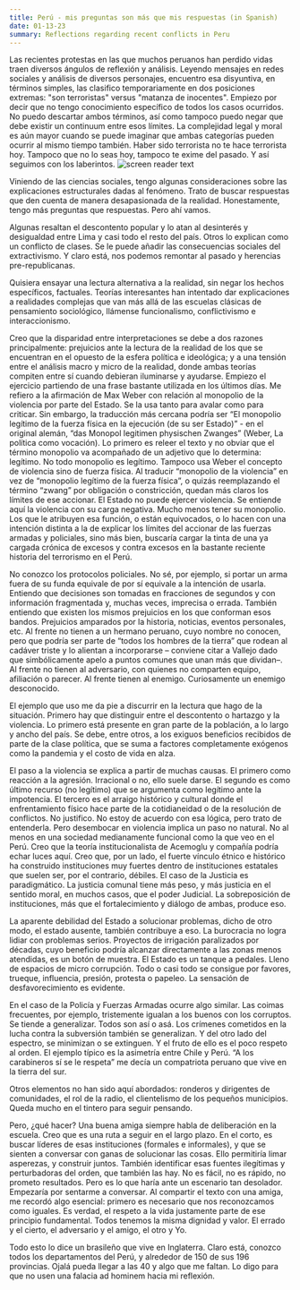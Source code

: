 ```yaml
---
title: Perú - mis preguntas son más que mis respuestas (in Spanish)
date: 01-13-23
summary: Reflections regarding recent conflicts in Peru
---
```


Las recientes protestas en las que muchos peruanos han perdido vidas traen diversos ángulos de reflexión y análisis. Leyendo mensajes en redes sociales y análisis de diversos personajes, encuentro esa disyuntiva, en términos simples, las clasifico temporariamente en dos posiciones extremas: "son terroristas" versus "matanza de inocentes".
Empiezo por decir que no tengo conocimiento específico de todos los casos ocurridos. No puedo descartar ambos términos, así como tampoco puedo negar que debe existir un continuum entre esos límites. La complejidad legal y moral es aún mayor cuando se puede imaginar que ambas categorías pueden ocurrir al mismo tiempo también. Haber sido terrorista no te hace terrorista hoy. Tampoco que no lo seas hoy, tampoco te exime del pasado. Y así seguimos con los laberintos. ![screen reader text](peru.jpg "Fuente: AP")

Viniendo de las ciencias sociales, tengo algunas consideraciones sobre las explicaciones estructurales dadas al fenómeno. Trato de buscar respuestas que den cuenta de manera desapasionada de la realidad. Honestamente, tengo más preguntas que respuestas. Pero ahí vamos.

Algunas resaltan el descontento popular y lo atan al desinterés y desigualdad entre Lima y casi todo el resto del país. Otros lo explican como un conflicto de clases. Se le puede añadir las consecuencias sociales del extractivismo. Y claro está, nos podemos remontar al pasado y herencias pre-republicanas.

Quisiera ensayar una lectura alternativa a la realidad, sin negar los hechos específicos, factuales. Teorías interesantes han intentado dar explicaciones a realidades complejas que van más allá de las escuelas clásicas de pensamiento sociológico, llámense funcionalismo, conflictivismo e interaccionismo. 

Creo que la disparidad entre interpretaciones se debe a dos razones principalmente: prejuicios ante la lectura de la realidad de los que se encuentran en el opuesto de la esfera política e ideológica; y a una tensión entre el análisis macro y micro de la realidad, donde ambas teorías compiten entre sí cuando debieran iluminarse y ayudarse.
Empiezo el ejercicio partiendo de una frase bastante utilizada en los últimos días. Me refiero a la afirmación de Max Weber con relación al monopolio de la violencia por parte del Estado. Se la usa tanto para avalar como para criticar. Sin embargo, la traducción más cercana podría ser “El monopolio legítimo de la fuerza física en la ejecución (de su ser Estado)” - en el original alemán,  “das Monopol legitimen physischen Zwanges” (Weber, La política como vocación). 
Lo primero es releer el texto y no obviar que el término monopolio va acompañado de un adjetivo que lo determina: legítimo. No todo monopolio es legítimo. Tampoco usa Weber el concepto de violencia sino de fuerza física. Al traducir “monopolio de la violencia” en vez de “monopolio legítimo de la fuerza física”, o quizás reemplazando el término “zwang” por obligación o constricción, quedan más claros los límites de ese accionar.
El Estado no puede ejercer violencia. Se entiende aquí la violencia con su carga negativa. Mucho menos tener su monopolio. Los que le atribuyen esa función, o están equivocados, o lo hacen con una intención distinta a la de explicar los límites del accionar de las fuerzas armadas y policiales, sino más bien, buscaría cargar la tinta de una ya cargada crónica de excesos y contra excesos en la bastante reciente historia del terrorismo en el Perú.

No conozco los protocolos policiales. No sé, por ejemplo, si portar un arma fuera de su funda equivale de por sí equivale a la intención de usarla. Entiendo que decisiones son tomadas en fracciones de segundos y con información fragmentada y, muchas veces, imprecisa o errada. También entiendo que existen los mismos prejuicios en los que conforman esos bandos. Prejuicios amparados por la historia, noticias, eventos personales, etc. Al frente no tienen a un hermano peruano, cuyo nombre no conocen, pero que podría ser parte de “todos los hombres de la tierra” que rodean al cadáver triste y lo alientan a incorporarse – conviene citar a Vallejo dado que simbólicamente apelo a puntos comunes que unan más que dividan–. Al frente no tienen al adversario, con quienes no comparten equipo, afiliación o parecer. Al frente tienen al enemigo. Curiosamente un enemigo desconocido. 

El ejemplo que uso me da pie a discurrir en la lectura que hago de la situación. Primero hay que distinguir entre el descontento o hartazgo y la violencia. Lo primero está presente en gran parte de la población, a lo largo y ancho del país. Se debe, entre otros, a los exiguos beneficios recibidos de parte de la clase política, que se suma a factores completamente exógenos como la pandemia y el costo de vida en alza.

El paso a la violencia se explica a partir de muchas causas. El primero como reacción a la agresión. Irracional o no, ello suele darse. El segundo es como último recurso (no legítimo) que se argumenta como legítimo ante la impotencia. El tercero es el arraigo histórico y cultural donde el enfrentamiento físico hace parte de la cotidianeidad o de la resolución de conflictos.  No justifico. No estoy de acuerdo con esa lógica, pero trato de entenderla.
Pero desembocar en violencia implica un paso no natural. No al menos en una sociedad medianamente funcional como la que veo en el Perú. Creo que la teoría institucionalista de Acemoglu y compañía podría echar luces aquí. Creo que, por un lado, el fuerte vínculo étnico e histórico ha construido instituciones muy fuertes dentro de instituciones estatales que suelen ser, por el contrario, débiles. El caso de la Justicia es paradigmático. La justicia comunal tiene más peso, y más justicia en el sentido moral, en muchos casos, que el poder Judicial. La sobreposición de instituciones, más que el fortalecimiento y diálogo de ambas, produce eso.

La aparente debilidad del Estado a solucionar problemas, dicho de otro modo, el estado ausente, también contribuye a eso. La burocracia no logra lidiar con problemas serios. Proyectos de irrigación paralizados por décadas, cuyo beneficio podría alcanzar directamente a las zonas menos atendidas, es un botón de muestra. El Estado es un tanque a pedales. Lleno de espacios de micro corrupción. Todo o casi todo se consigue por favores, trueque, influencia, presión, protesta o papeleo. La sensación de desfavorecimiento es evidente. 

En el caso de la Policía y Fuerzas Armadas ocurre algo similar. Las coimas frecuentes, por ejemplo, tristemente igualan a los buenos con los corruptos. Se tiende a generalizar. Todos son así o asá. Los crímenes cometidos en la lucha contra la subversión también se generalizan. Y del otro lado del espectro, se minimizan o se extinguen. Y el fruto de ello es el poco respeto al orden. El ejemplo típico es la asimetría entre Chile y Perú. “A los carabineros sí se le respeta” me decía un compatriota peruano que vive en la tierra del sur.

Otros elementos no han sido aquí abordados: ronderos y dirigentes de comunidades, el rol de la radio, el clientelismo de los pequeños municipios. Queda mucho en el tintero para seguir pensando.

Pero, ¿qué hacer? Una buena amiga siempre habla de deliberación en la escuela. Creo que es una ruta a seguir en el largo plazo. En el corto, es buscar líderes de esas instituciones (formales e informales), y que se sienten a conversar con ganas de solucionar las cosas. Ello permitiría limar asperezas, y construir juntos. También identificar esas fuentes ilegítimas y perturbadoras del orden, que también las hay. No es fácil, no es rápido, no prometo resultados. Pero es lo que haría ante un escenario tan desolador. Empezaría por sentarme a conversar. Al compartir el texto con una amiga, me recordó algo esencial: primero es necesario que nos reconozcamos como iguales. Es verdad, el respeto a la vida justamente parte de ese principio fundamental. Todos tenemos la misma dignidad y valor. El errado y el cierto, el adversario y el amigo, el otro y Yo.

Todo esto lo dice un brasileño que vive en Inglaterra. Claro está, conozco todos los departamentos del Perú, y alrededor de 150 de sus 196 provincias. Ojalá pueda llegar a las 40 y algo que me faltan. Lo digo para que no usen una falacia ad hominem hacia mi reflexión.
